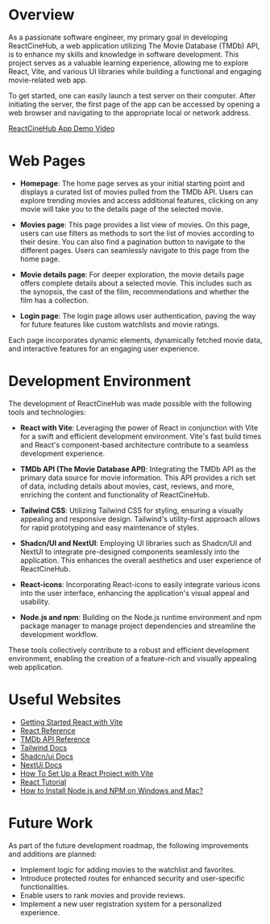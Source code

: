 # Overview

As a passionate software engineer, my primary goal in developing ReactCineHub, a web application utilizing The Movie Database (TMDb) API, is to enhance my skills and knowledge in software development. This project serves as a valuable learning experience, allowing me to explore React, Vite, and various UI libraries while building a functional and engaging movie-related web app.

To get started, one can easily launch a test server on their computer. After initiating the server, the first page of the app can be accessed by opening a web browser and navigating to the appropriate local or network address.

[ReactCineHub App Demo Video](https://www.youtube.com/watch?v=M0MSFn8oo3M)

# Web Pages

- **Homepage**:
The home page serves as your initial starting point and displays a curated list of movies pulled from the TMDb API. Users can explore trending movies and access additional features, clicking on any movie will take you to the details page of the selected movie.

- **Movies page**:
This page provides a list view of movies. On this page, users can use filters as methods to sort the list of movies according to their desire. You can also find a pagination button to navigate to the different pages. Users can seamlessly navigate to this page from the home page.

- **Movie details page**:
For deeper exploration, the movie details page offers complete details about a selected movie. This includes such as the synopsis, the cast of the film, recommendations and whether the film has a collection.

- **Login page**:
The login page allows user authentication, paving the way for future features like custom watchlists and movie ratings.

Each page incorporates dynamic elements, dynamically fetched movie data, and interactive features for an engaging user experience.

# Development Environment

The development of ReactCineHub was made possible with the following tools and technologies:

- **React with Vite**: Leveraging the power of React in conjunction with Vite for a swift and efficient development environment. Vite's fast build times and React's component-based architecture contribute to a seamless development experience.

- **TMDb API (The Movie Database API)**: Integrating the TMDb API as the primary data source for movie information. This API provides a rich set of data, including details about movies, cast, reviews, and more, enriching the content and functionality of ReactCineHub.

- **Tailwind CSS**: Utilizing Tailwind CSS for styling, ensuring a visually appealing and responsive design. Tailwind's utility-first approach allows for rapid prototyping and easy maintenance of styles.

- **Shadcn/UI and NextUI**: Employing UI libraries such as Shadcn/UI and NextUI to integrate pre-designed components seamlessly into the application. This enhances the overall aesthetics and user experience of ReactCineHub.

- **React-icons**: Incorporating React-icons to easily integrate various icons into the user interface, enhancing the application's visual appeal and usability.

- **Node.js and npm**: Building on the Node.js runtime environment and npm package manager to manage project dependencies and streamline the development workflow.

These tools collectively contribute to a robust and efficient development environment, enabling the creation of a feature-rich and visually appealing web application.

# Useful Websites


* [Getting Started React with Vite](https://vitejs.dev/guide/)
* [React Reference](https://es.react.dev/reference/react)
* [TMDb API Reference](https://developer.themoviedb.org/reference/intro/getting-started)
* [Tailwind Docs](https://tailwindui.com/documentation)
* [Shadcn/ui Docs](https://ui.shadcn.com/docs)
* [NextUi Docs](https://nextui.org/docs/guide/introduction)
* [How To Set Up a React Project with Vite](https://www.digitalocean.com/community/tutorials/how-to-set-up-a-react-project-with-vite)
* [React Tutorial](https://react.dev/learn/tutorial-tic-tac-toe)
* [How to Install Node.js and NPM on Windows and Mac?](https://radixweb.com/blog/installing-npm-and-nodejs-on-windows-and-mac)

# Future Work

As part of the future development roadmap, the following improvements and additions are planned:

* Implement logic for adding movies to the watchlist and favorites.
* Introduce protected routes for enhanced security and user-specific functionalities.
* Enable users to rank movies and provide reviews.
* Implement a new user registration system for a personalized experience.